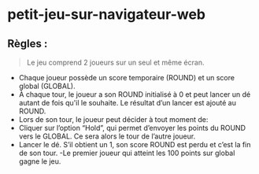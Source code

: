 # petit-jeu-sur-navigateur-web

## Règles :

>Le jeu comprend 2 joueurs sur un seul et même écran.

- Chaque joueur possède un score temporaire (ROUND) et un score global (GLOBAL).
- À chaque tour, le joueur a son ROUND initialisé à 0 et peut lancer un dé autant de fois qu'il le souhaite. Le résultat d’un lancer est ajouté au ROUND.
- Lors de son tour, le joueur peut décider à tout moment de:
- Cliquer sur l’option “Hold”, qui permet d’envoyer les points du ROUND vers le GLOBAL. Ce sera alors le tour de l’autre joueur.
- Lancer le dé. S’il obtient un 1, son score ROUND est perdu et c’est la fin de son tour.
-Le premier joueur qui atteint les 100 points sur global gagne le jeu.

 

